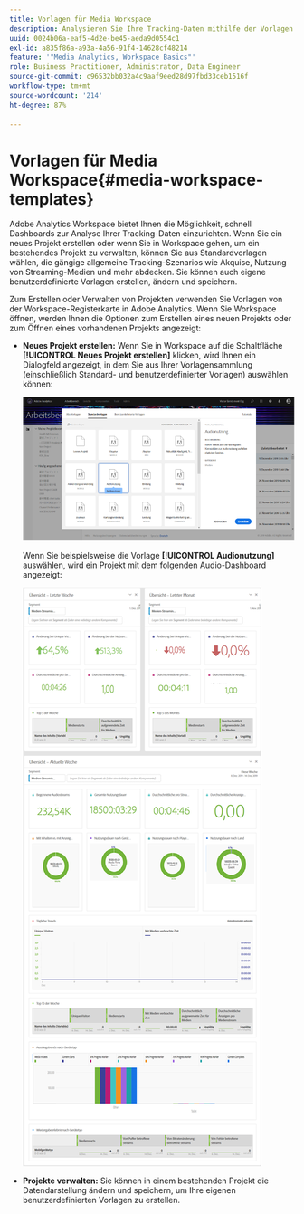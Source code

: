 ```yaml
---
title: Vorlagen für Media Workspace
description: Analysieren Sie Ihre Tracking-Daten mithilfe der Vorlagen von Media Workspace. Wählen Sie Standardvorlagen für Akquise oder Streaming-Medien aus oder erstellen Sie eigene benutzerdefinierte Vorlagen.
uuid: 0024b06a-eaf5-4d2e-be45-aeda9d0554c1
exl-id: a835f86a-a93a-4a56-91f4-14628cf48214
feature: '"Media Analytics, Workspace Basics"'
role: Business Practitioner, Administrator, Data Engineer
source-git-commit: c96532bb032a4c9aaf9eed28d97fbd33ceb1516f
workflow-type: tm+mt
source-wordcount: '214'
ht-degree: 87%

---
```


# Vorlagen für Media Workspace{#media-workspace-templates}

Adobe Analytics Workspace bietet Ihnen die Möglichkeit, schnell Dashboards zur Analyse Ihrer Tracking-Daten einzurichten. Wenn Sie ein neues Projekt erstellen oder wenn Sie in Workspace gehen, um ein bestehendes Projekt zu verwalten, können Sie aus Standardvorlagen wählen, die gängige allgemeine Tracking-Szenarios wie Akquise, Nutzung von Streaming-Medien und mehr abdecken. Sie können auch eigene benutzerdefinierte Vorlagen erstellen, ändern und speichern.

Zum Erstellen oder Verwalten von Projekten verwenden Sie Vorlagen von der Workspace-Registerkarte in Adobe Analytics. Wenn Sie Workspace öffnen, werden Ihnen die Optionen zum Erstellen eines neuen Projekts oder zum Öffnen eines vorhandenen Projekts angezeigt:

* **Neues Projekt erstellen:** Wenn Sie in Workspace auf die Schaltfläche **[!UICONTROL Neues Projekt erstellen]** klicken, wird Ihnen ein Dialogfeld angezeigt, in dem Sie aus Ihrer Vorlagensammlung (einschließlich Standard- und benutzerdefinierter Vorlagen) auswählen können:

   ![](assets/all-templates-audio.png)

   Wenn Sie beispielsweise die Vorlage **[!UICONTROL Audionutzung]** auswählen, wird ein Projekt mit dem folgenden Audio-Dashboard angezeigt:

   ![](assets/aa-workspace.png)

* **Projekte verwalten:** Sie können in einem bestehenden Projekt die Datendarstellung ändern und speichern, um Ihre eigenen benutzerdefinierten Vorlagen zu erstellen.
